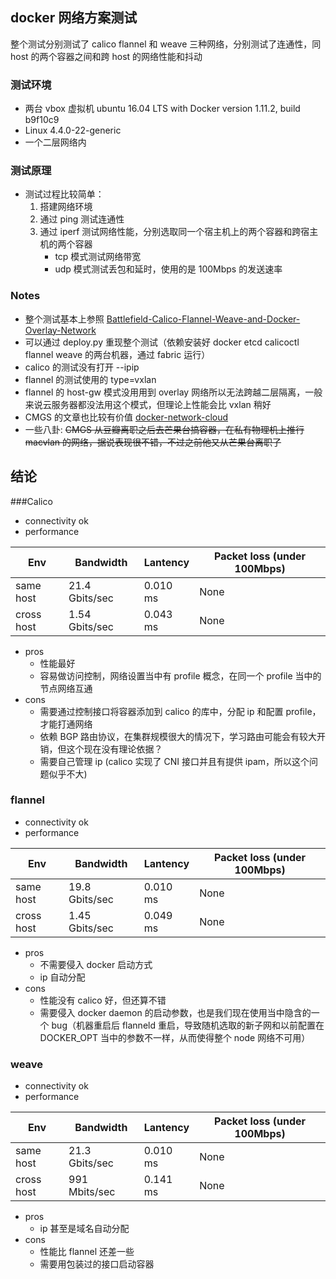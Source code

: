 ## docker 网络方案测试

整个测试分别测试了 calico flannel 和 weave 三种网络，分别测试了连通性，同 host 的两个容器之间和跨 host 的网络性能和抖动

### 测试环境

* 两台 vbox 虚拟机 ubuntu 16.04 LTS with Docker version 1.11.2, build b9f10c9
* Linux 4.4.0-22-generic
* 一个二层网络内

### 测试原理
* 测试过程比较简单：
	1. 搭建网络环境
	2. 通过 ping 测试连通性
	3. 通过 iperf 测试网络性能，分别选取同一个宿主机上的两个容器和跨宿主机的两个容器
		* tcp 模式测试网络带宽
		* udp 模式测试丢包和延时，使用的是 100Mbps 的发送速率

### Notes

* 整个测试基本上参照 [Battlefield-Calico-Flannel-Weave-and-Docker-Overlay-Network](http://chunqi.li/2015/11/15/Battlefield-Calico-Flannel-Weave-and-Docker-Overlay-Network/)
* 可以通过 deploy.py 重现整个测试（依赖安装好 docker etcd calicoctl flannel weave 的两台机器，通过 fabric 运行）
* calico 的测试没有打开 --ipip
* flannel 的测试使用的 type=vxlan
* flannel 的 host-gw 模式没用用到 overlay 网络所以无法跨越二层隔离，一般来说云服务器都没法用这个模式，但理论上性能会比 vxlan 稍好
* CMGS 的文章也比较有价值 [docker-network-cloud](http://cmgs.me/life/docker-network-cloud)
* 一些八卦: ~~CMGS 从豆瓣离职之后去芒果台搞容器，在私有物理机上推行 macvlan 的网络，据说表现很不错，不过之前他又从芒果台离职了~~

## 结论

###Calico

* connectivity ok
* performance

| Env | Bandwidth | Lantency | Packet loss (under 100Mbps) |
| --- | --- | --- | --- |
| same host | 21.4 Gbits/sec | 0.010 ms | None |
| cross host| 1.54 Gbits/sec | 0.043 ms | None |

* pros
	* 性能最好
	* 容易做访问控制，网络设置当中有 profile 概念，在同一个 profile 当中的节点网络互通
* cons
	* 需要通过控制接口将容器添加到 calico 的库中，分配 ip 和配置 profile，才能打通网络
	* 依赖 BGP 路由协议，在集群规模很大的情况下，学习路由可能会有较大开销，但这个现在没有理论依据？
	* 需要自己管理 ip (calico 实现了 CNI 接口并且有提供 ipam，所以这个问题似乎不大)

### flannel

* connectivity ok
* performance

| Env |Bandwidth | Lantency | Packet loss (under 100Mbps) |
| --- | --- | --- | --- |
| same host | 19.8 Gbits/sec | 0.010 ms | None |
| cross host| 1.45 Gbits/sec | 0.049 ms | None |

* pros
	* 不需要侵入 docker 启动方式
	* ip 自动分配
* cons
	* 性能没有 calico 好，但还算不错
	* 需要侵入 docker daemon 的启动参数，也是我们现在使用当中隐含的一个 bug（机器重启后 flanneld 重启，导致随机选取的新子网和以前配置在 DOCKER_OPT 当中的参数不一样，从而使得整个 node 网络不可用）


### weave

* connectivity ok
* performance

| Env |Bandwidth | Lantency | Packet loss (under 100Mbps) |
| --- | --- | --- | --- |
| same host | 21.3 Gbits/sec | 0.010 ms | None |
| cross host| 991 Mbits/sec | 0.141 ms | None |

* pros
	* ip 甚至是域名自动分配
* cons
	* 性能比 flannel 还差一些
	* 需要用包装过的接口启动容器
